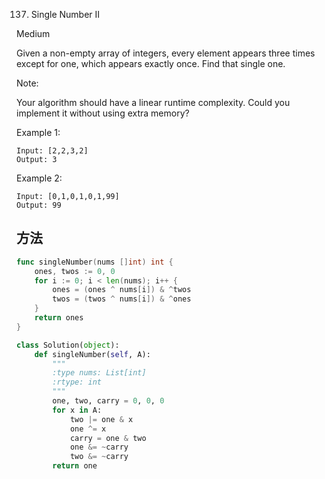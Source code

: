 137. Single Number II


Medium


Given a non-empty array of integers, every element appears three times except for one, which appears exactly once. Find that single one.

Note:

Your algorithm should have a linear runtime complexity. Could you implement it without using extra memory?

Example 1:

```
Input: [2,2,3,2]
Output: 3
```

Example 2:

```
Input: [0,1,0,1,0,1,99]
Output: 99
```

## 方法



```go
func singleNumber(nums []int) int {
    ones, twos := 0, 0
	for i := 0; i < len(nums); i++ {
		ones = (ones ^ nums[i]) & ^twos
		twos = (twos ^ nums[i]) & ^ones
	}
	return ones
}
```


```python
class Solution(object):
    def singleNumber(self, A):
        """
        :type nums: List[int]
        :rtype: int
        """
        one, two, carry = 0, 0, 0
        for x in A:
            two |= one & x
            one ^= x
            carry = one & two
            one &= ~carry
            two &= ~carry
        return one
```